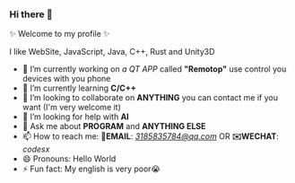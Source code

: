 ### Hi there 👋

✨ Welcome to my profile ✨

I like WebSite, JavaScript, Java, C++, Rust and Unity3D

- 🔭 I’m currently working on *a QT APP* called **"Remotop"** use control you devices with you phone
- 🌱 I’m currently learning **C/C++**
- 👯 I’m looking to collaborate on **ANYTHING** you can contact me if you want (I'm very welcome it)
- 🤔 I’m looking for help with **AI**
- 💬 Ask me about **PROGRAM** and **ANYTHING ELSE**
- 📫 How to reach me: **📮EMAIL**: *3185835784@qq.com* OR **✉️WECHAT**: *codesx*
- 😄 Pronouns: Hello World
- ⚡ Fun fact: My english is very poor😭


